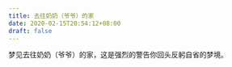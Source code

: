 ```yaml
---
title: 去往奶奶（爷爷）的家
date: 2020-02-15T20:54:12+08:00
draft: false
---
```


梦见去往奶奶（爷爷）的家，这是强烈的警告你回头反躬自省的梦境。